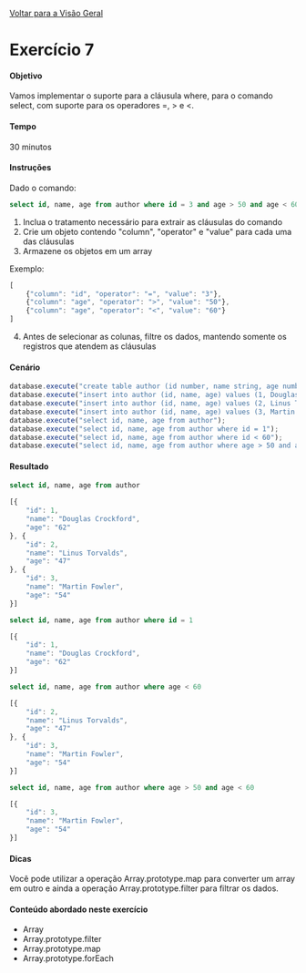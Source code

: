 [Voltar para a Visão Geral](../README.md)

# Exercício 7

#### Objetivo
Vamos implementar o suporte para a cláusula where, para o comando select, com suporte para os operadores =, > e <.

#### Tempo
30 minutos

#### Instruções

Dado o comando:

```sql
select id, name, age from author where id = 3 and age > 50 and age < 60
```

1. Inclua o tratamento necessário para extrair as cláusulas do comando
2. Crie um objeto contendo "column", "operator" e "value" para cada uma das cláusulas
3. Armazene os objetos em um array

Exemplo:

```javascript
[
	{"column": "id", "operator": "=", "value": "3"},
	{"column": "age", "operator": ">", "value": "50"},
	{"column": "age", "operator": "<", "value": "60"}
]
```

4. Antes de selecionar as colunas, filtre os dados, mantendo somente os registros que atendem as cláusulas

#### Cenário

```javascript
database.execute("create table author (id number, name string, age number, city string, state string, country string)");
database.execute("insert into author (id, name, age) values (1, Douglas Crockford, 62)");
database.execute("insert into author (id, name, age) values (2, Linus Torvalds, 47)");
database.execute("insert into author (id, name, age) values (3, Martin Fowler, 54)");
database.execute("select id, name, age from author");
database.execute("select id, name, age from author where id = 1");
database.execute("select id, name, age from author where id < 60");
database.execute("select id, name, age from author where age > 50 and age < 60");
```

#### Resultado


```sql
select id, name, age from author
```

```javascript
[{
	"id": 1,
	"name": "Douglas Crockford",
	"age": "62"
}, {
	"id": 2,
	"name": "Linus Torvalds",
	"age": "47"
}, {
	"id": 3,
	"name": "Martin Fowler",
	"age": "54"
}]
```

```sql
select id, name, age from author where id = 1
```

```javascript
[{
	"id": 1,
	"name": "Douglas Crockford",
	"age": "62"
}]
```

```sql
select id, name, age from author where age < 60
```


```javascript
[{
	"id": 2,
	"name": "Linus Torvalds",
	"age": "47"
}, {
	"id": 3,
	"name": "Martin Fowler",
	"age": "54"
}]
```

```sql
select id, name, age from author where age > 50 and age < 60
```

```javascript
[{
	"id": 3,
	"name": "Martin Fowler",
	"age": "54"
}]
```

#### Dicas

Você pode utilizar a operação Array.prototype.map para converter um array em outro e ainda a operação Array.prototype.filter para filtrar os dados.

#### Conteúdo abordado neste exercício

* Array
* Array.prototype.filter
* Array.prototype.map
* Array.prototype.forEach